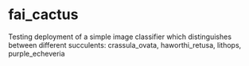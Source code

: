 # fai_cactus
Testing deployment of a simple image classifier which distinguishes between different succulents: crassula_ovata, haworthi_retusa, lithops, purple_echeveria
